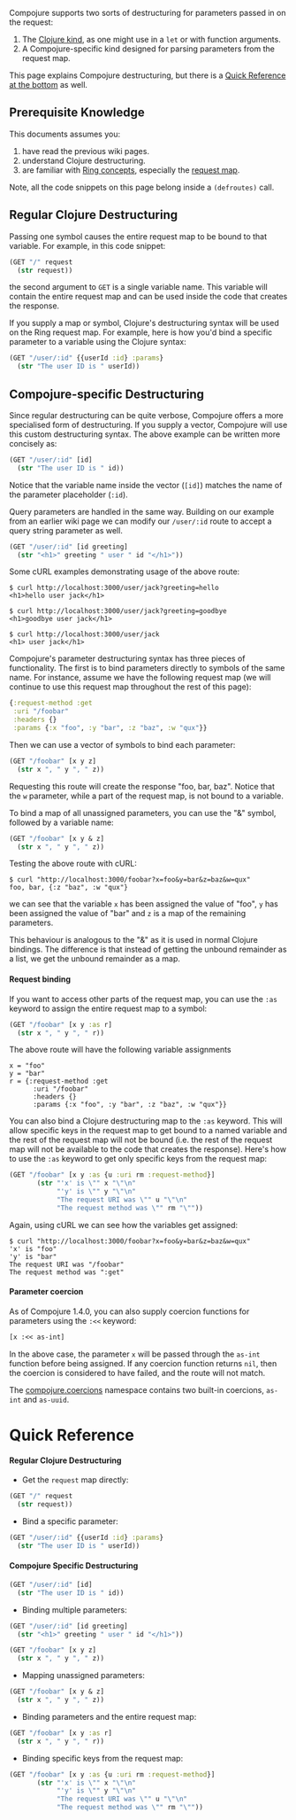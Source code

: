 Compojure supports two sorts of destructuring for parameters passed in on the request:

 1. The [Clojure kind](https://clojure.org/reference/special_forms#binding-forms), as one might use in a `let` or with function arguments.
 2. A Compojure-specific kind designed for parsing parameters from the request map.

This page explains Compojure destructuring, but there is a [Quick Reference at the bottom](#quick-reference) as well.

## Prerequisite Knowledge

This documents assumes you:

1. have read the previous wiki pages.
1. understand Clojure destructuring.
1. are familiar with [Ring concepts](https://github.com/ring-clojure/ring/wiki/Concepts), especially the [request map](https://github.com/ring-clojure/ring/wiki/Concepts#requests).

Note, all the code snippets on this page belong inside a `(defroutes)` call.


## Regular Clojure Destructuring

Passing one symbol causes the entire request map to be bound to that variable.  For example, in this code snippet:

```clojure
(GET "/" request
  (str request))
```

the second argument to `GET` is a single variable name.  This variable will contain the entire request map and can be used inside the code that creates the response.

If you supply a map or symbol, Clojure's destructuring syntax will be used on the Ring request map. For example, here is how you'd bind a specific parameter to a variable using the Clojure syntax:

```clojure
(GET "/user/:id" {{userId :id} :params}
  (str "The user ID is " userId))
```


## Compojure-specific Destructuring

Since regular destructuring can be quite verbose, Compojure offers a more specialised form of destructuring. If you supply a vector, Compojure will use this custom destructuring syntax. The above example can be written more concisely as:

```clojure
(GET "/user/:id" [id]
  (str "The user ID is " id))
```

Notice that the variable name inside the vector (`[id]`) matches the name of the parameter placeholder (`:id`).

Query parameters are handled in the same way. Building on our example from an earlier wiki page we can modify our `/user/:id` route to accept a query string parameter as well.

```clojure
(GET "/user/:id" [id greeting]
  (str "<h1>" greeting " user " id "</h1>"))
```

Some cURL examples demonstrating usage of the above route:

```
$ curl http://localhost:3000/user/jack?greeting=hello
<h1>hello user jack</h1>

$ curl http://localhost:3000/user/jack?greeting=goodbye
<h1>goodbye user jack</h1>

$ curl http://localhost:3000/user/jack
<h1> user jack</h1>
```

Compojure's parameter destructuring syntax has three pieces of functionality. The first is to bind parameters directly to symbols of the same name. For instance, assume we have the following request map (we will continue to use this request map throughout the rest of this page):

```clojure
{:request-method :get
 :uri "/foobar"
 :headers {}
 :params {:x "foo", :y "bar", :z "baz", :w "qux"}}
```

Then we can use a vector of symbols to bind each parameter:

```clojure
(GET "/foobar" [x y z]
  (str x ", " y ", " z))
```

Requesting this route will create the response "foo, bar, baz".  Notice that the `w` parameter, while a part of the request map, is not bound to a variable.

To bind a map of all unassigned parameters, you can use the "&" symbol, followed by a variable name:

```clojure
(GET "/foobar" [x y & z]
  (str x ", " y ", " z))
```

Testing the above route with cURL:

```
$ curl "http://localhost:3000/foobar?x=foo&y=bar&z=baz&w=qux" 
foo, bar, {:z "baz", :w "qux"}
```

we can see that the variable `x` has been assigned the value of "foo", `y` has been assigned the value of "bar" and `z` is a map of the remaining parameters.

This behaviour is analogous to the "&" as it is used in normal Clojure bindings. The difference is that instead of getting the unbound remainder as a list, we get the unbound remainder as a map.

#### Request binding

If you want to access other parts of the request map, you can use the `:as` keyword to assign the entire request map to a symbol:

```clojure
(GET "/foobar" [x y :as r]
  (str x ", " y ", " r))
```

The above route will have the following variable assignments

```
x = "foo"
y = "bar"
r = {:request-method :get
      :uri "/foobar"
      :headers {}
      :params {:x "foo", :y "bar", :z "baz", :w "qux"}}
```

You can also bind a Clojure destructuring map to the `:as` keyword. This will allow specific keys in the request map to get bound to a named variable and the rest of the request map will not be bound (i.e. the rest of the request map will not be available to the code that creates the response).  Here's how to use the `:as` keyword to get only specific keys from the request map:

```clojure
(GET "/foobar" [x y :as {u :uri rm :request-method}]
       (str "'x' is \"" x "\"\n"
            "'y' is \"" y "\"\n"
            "The request URI was \"" u "\"\n"
            "The request method was \"" rm "\""))
```

Again, using cURL we can see how the variables get assigned:

```
$ curl "http://localhost:3000/foobar?x=foo&y=bar&z=baz&w=qux"
'x' is "foo"
'y' is "bar"
The request URI was "/foobar"
The request method was ":get"
```

#### Parameter coercion

As of Compojure 1.4.0, you can also supply coercion functions for parameters using the `:<<` keyword:

```clojure
[x :<< as-int]
```

In the above case, the parameter `x` will be passed through the `as-int` function before being assigned. If any coercion function returns `nil`, then the coercion is considered to have failed, and the route will not match.

The [compojure.coercions](https://weavejester.github.io/compojure/compojure.coercions.html) namespace contains two built-in coercions, `as-int` and `as-uuid`.

# Quick Reference

#### Regular Clojure Destructuring

* Get the `request` map directly:

```clojure
(GET "/" request
  (str request))
```

* Bind a specific parameter:

```clojure
(GET "/user/:id" {{userId :id} :params}
  (str "The user ID is " userId))
```

#### Compojure Specific Destructuring

```clojure
(GET "/user/:id" [id]
  (str "The user ID is " id))
```

* Binding multiple parameters:

```clojure
(GET "/user/:id" [id greeting]
  (str "<h1>" greeting " user " id "</h1>"))
```

```clojure
(GET "/foobar" [x y z]
  (str x ", " y ", " z))
```

* Mapping unassigned parameters:

```clojure
(GET "/foobar" [x y & z]
  (str x ", " y ", " z))
```

* Binding parameters and the entire request map:

```clojure
(GET "/foobar" [x y :as r]
  (str x ", " y ", " r))
```

* Binding specific keys from the request map:

```clojure
(GET "/foobar" [x y :as {u :uri rm :request-method}]
       (str "'x' is \"" x "\"\n"
            "'y' is \"" y "\"\n"
            "The request URI was \"" u "\"\n"
            "The request method was \"" rm "\""))
```
